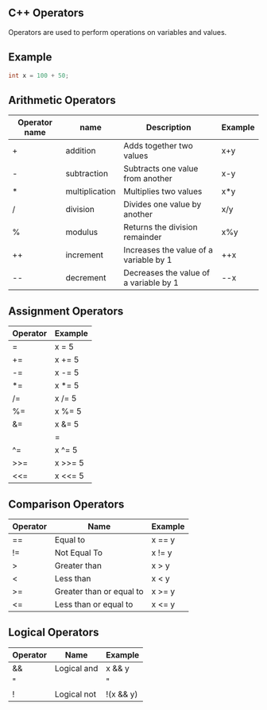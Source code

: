 ## C++ Operators
Operators are used to perform operations on variables and values.

## Example

```cpp
int x = 100 + 50;
```

## Arithmetic Operators

**Operator name** | **name** | **Description** | **Example** |
--- | --- | --- | --- |
| + | addition | Adds together two values | x+y |
| - | subtraction | Subtracts one value from another | x-y |
| * | multiplication | Multiplies two values | x*y |
| / | division | Divides one value by another | x/y |
| % | modulus | Returns the division remainder | x%y |
| ++ | increment | Increases the value of a variable by 1 | ++x |
| -- | decrement | Decreases the value of a variable by 1 | --x |

## Assignment Operators

**Operator** | **Example** |
--- | --- |
| = | x = 5 |
| += | x += 5 |
| -= | x -= 5 |
| *= | x *= 5 |
| /= | x /= 5 |
| %= | x %= 5 |
| &= | x &= 5 |
| |= | x |= 5 |
| ^= | x ^= 5 |
| >>= | x >>= 5 |
| <<= | x <<= 5 |

## Comparison Operators

**Operator** | **Name** | **Example** |
--- | --- | --- |
| == | Equal to | x == y |
| != | Not Equal To | x != y |
| > | Greater than | x > y |
| < | Less than | x < y |
| >= | Greater than or equal to | x >= y |
| <= | Less than or equal to | x <= y |

## Logical Operators

**Operator** | **Name** | **Example** |
--- | --- | --- |
| && | Logical and | x && y |
| "||" | Logical or | x || y |
| ! | Logical not | !(x && y) |

